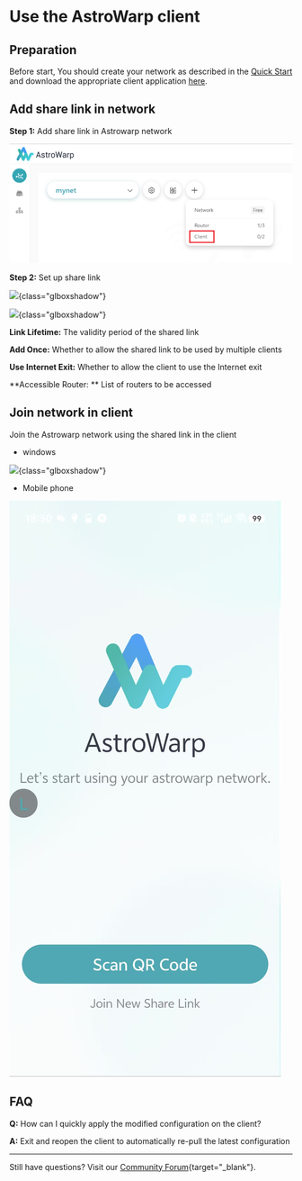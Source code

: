 # Use the AstroWarp client

## **Preparation**

Before start, You should create your network as described in the [Quick Start](../quick_start/index.md) and download the appropriate client application [here](https://www.astrowarp.net/download).




## **Add share link in network**

**Step 1:** Add share link in Astrowarp network


![](../images/quick_start/15.png)

**Step 2:** Set up share link

![](https://static.gl-inet.com/docs/astrowarp/tutorials/use_app/astrowarp-client-setting.png){class="glboxshadow"}

![](https://static.gl-inet.com/docs/astrowarp/tutorials/use_app/astrowarp-qr-code.png){class="glboxshadow"}



**Link Lifetime:**  The validity period of the shared link

**Add Once:**  Whether to allow the shared link to be used by multiple clients

**Use Internet Exit:**  Whether to allow the client to use the Internet exit

**Accessible Router: ** List of routers to be accessed



## **Join network in client**

Join the Astrowarp network using the shared link in the client

* windows

![](https://static.gl-inet.com/docs/astrowarp/tutorials/use_app/astrowarp-app-windows-add-link.png){class="glboxshadow"}



* Mobile phone


![](../images/quick_start/17.jpeg)


## **FAQ** 

**Q:** How can I quickly apply the modified configuration on the client?

**A:** Exit and reopen the client to automatically re-pull the latest configuration

---

Still have questions? Visit our [Community Forum](https://forum.gl-inet.com){target="_blank"}.
